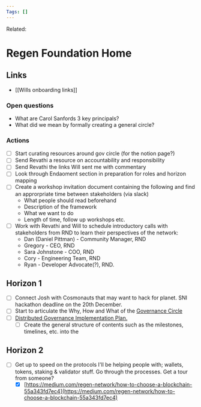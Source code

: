 ```yaml
---
Tags: []
---
```

Related: 
# Regen Foundation Home

## Links
- [[Wills onboarding links]]


### Open questions
- What are Carol Sanfords 3 key principals?
- What did we mean by formally creating a general circle?


### Actions
- [ ] Start curating resources around gov circle (for the notion page?)
- [ ] Send Revathi a resource on accountability and responsibility
- [ ] Send Revathi the links Will sent me with commentary 
- [ ] Look through Endaoment section in preparation for roles and horizon mapping
- [ ] Create a workshop invitation document containing the following and find an approrpriate time between stakeholders (via slack)
	- What people should read beforehand
	- Description of the framework
	- What we want to do
	- Length of time, follow up workshops etc.
- [ ] Work with Revathi and Will to schedule introductory calls with stakeholders from RND to learn their perspectives of the network:
	-   Dan (Daniel Pittman) - Community Manager, RND
	-   Gregory - CEO, RND
	-   Sara Johnstone - COO, RND
	-   Cory - Engineering Team, RND
	-   Ryan - Developer Advocate(?), RND.



## Horizon 1

-   [ ] Connect Josh with Cosmonauts that may want to hack for planet. SNI hackathon deadline on the 20th December.
-   [ ] Start to articulate the Why, How and What of the [Governance Circle](https://www.notion.so/Governance-Circle-579f67578f1d413ca7b667b824b3bf3b) 
- [ ] [Distributed Governance Implementation Plan.](https://www.notion.so/Distributed-Governance-Implementation-Plan-468f58bc74944aee9521be970ed0ed35)
    -   [ ] Create the general structure of contents such as the milestones, timelines, etc. into the

## Horizon 2

-   [ ] Get up to speed on the protocols I'll be helping people with; wallets, tokens, staking & validator stuff. Go through the processes. Get a tour from someone?
    -   [x] [](https://medium.com/regen-network/how-to-choose-a-blockchain-55a343fd7ec4)[https://medium.com/regen-network/how-to-choose-a-blockchain-55a343fd7ec4](https://medium.com/regen-network/how-to-choose-a-blockchain-55a343fd7ec4)